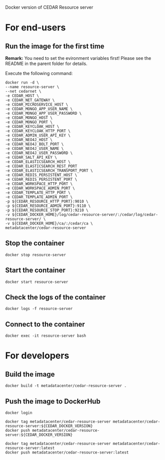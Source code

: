 Docker version of CEDAR Resource server

# For end-users

## Run the image for the first time

**Remark:** You need to set the evironment variables first! Please see the README in the parent folder for details.

Execute the following command:

````
docker run -d \
--name resource-server \
--net cedarnet \
-e CEDAR_HOST \
-e CEDAR_NET_GATEWAY \
-e CEDAR_MICROSERVICE_HOST \
-e CEDAR_MONGO_APP_USER_NAME \
-e CEDAR_MONGO_APP_USER_PASSWORD \
-e CEDAR_MONGO_HOST \
-e CEDAR_MONGO_PORT \
-e CEDAR_KEYCLOAK_HOST \
-e CEDAR_KEYCLOAK_HTTP_PORT \
-e CEDAR_ADMIN_USER_API_KEY \
-e CEDAR_NEO4J_HOST \
-e CEDAR_NEO4J_BOLT_PORT \
-e CEDAR_NEO4J_USER_NAME \
-e CEDAR_NEO4J_USER_PASSWORD \
-e CEDAR_SALT_API_KEY \
-e CEDAR_ELASTICSEARCH_HOST \
-e CEDAR_ELASTICSEARCH_REST_PORT
-e CEDAR_ELASTICSEARCH_TRANSPORT_PORT \
-e CEDAR_REDIS_PERSISTENT_HOST \
-e CEDAR_REDIS_PERSISTENT_PORT \
-e CEDAR_WORKSPACE_HTTP_PORT \
-e CEDAR_WORKSPACE_ADMIN_PORT \
-e CEDAR_TEMPLATE_HTTP_PORT \
-e CEDAR_TEMPLATE_ADMIN_PORT \
-p ${CEDAR_RESOURCE_HTTP_PORT}:9010 \
-p ${CEDAR_RESOURCE_ADMIN_PORT}:9110 \
-p ${CEDAR_RESOURCE_STOP_PORT}:9210 \
-v ${CEDAR_DOCKER_HOME}/log/cedar-resource-server/:/cedar/log/cedar-resource-server/ \
-v ${CEDAR_DOCKER_HOME}/ca/:/cedar/ca \
metadatacenter/cedar-resource-server
````

## Stop the container

    docker stop resource-server

## Start the container

    docker start resource-server

## Check the logs of the container

    docker logs -f resource-server

## Connect to the container

    docker exec -it resource-server bash

# For developers

## Build the image

````
docker build -t metadatacenter/cedar-resource-server .
````

## Push the image to DockerHub

````
docker login

docker tag metadatacenter/cedar-resource-server metadatacenter/cedar-resource-server:${CEDAR_DOCKER_VERSION}
docker push metadatacenter/cedar-resource-server:${CEDAR_DOCKER_VERSION}

docker tag metadatacenter/cedar-resource-server metadatacenter/cedar-resource-server:latest
docker push metadatacenter/cedar-resource-server:latest
````